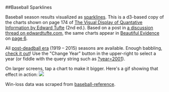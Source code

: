 ##Baseball Sparklines

Baseball season results visualized as [sparklines](https://en.wikipedia.org/wiki/Sparkline). This is a d3-based copy of the charts shown on page 174 of [The Visual Display of Quantative Information by Edward Tufte](http://www.edwardtufte.com/tufte/books_vdqi) (2nd ed.). Based on a post in [a discussion thread on edwardtufte.com](http://www.edwardtufte.com/bboard/q-and-a-fetch-msg?msg_id=0001lh), the same charts appear in [Beautiful Evidence]() on [page 6](http://www.edwardtufte.com/bboard/images/0001nc-1974.gif).

All [post-deadball era](https://en.wikipedia.org/wiki/Dead-ball_era) (1919 – 2015) seasons are available. Enough babbling, [check it out](http://swingley.github.io/baseball-sparklines/)! Use the "Change Year" button in the upper-right to select a year (or fiddle with the query string such as [?year=2001](http://swingley.github.io/baseball-sparklines/?year=2001)). 

On larger screens, tap a chart to make it bigger. Here's a gif showing that effect in action: ![](https://s3.amazonaws.com/f.cl.ly/items/3j2M3h0R2Z0Y2Q2H2L0Y/Screen%20Recording%202016-02-04%20at%2007.03%20PM.gif?v=dea6a471)

Win-loss data was scraped from [baseball-reference](http://www.baseball-reference.com/).
